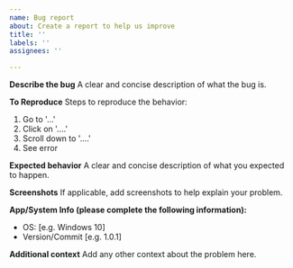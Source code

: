 ```yaml
---
name: Bug report
about: Create a report to help us improve
title: ''
labels: ''
assignees: ''

---
```


**Describe the bug**
A clear and concise description of what the bug is.

**To Reproduce**
Steps to reproduce the behavior:
1. Go to '...'
2. Click on '....'
3. Scroll down to '....'
4. See error

**Expected behavior**
A clear and concise description of what you expected to happen.

**Screenshots**
If applicable, add screenshots to help explain your problem.

**App/System Info (please complete the following information):**
 - OS: [e.g. Windows 10]
 - Version/Commit [e.g. 1.0.1]

**Additional context**
Add any other context about the problem here.
